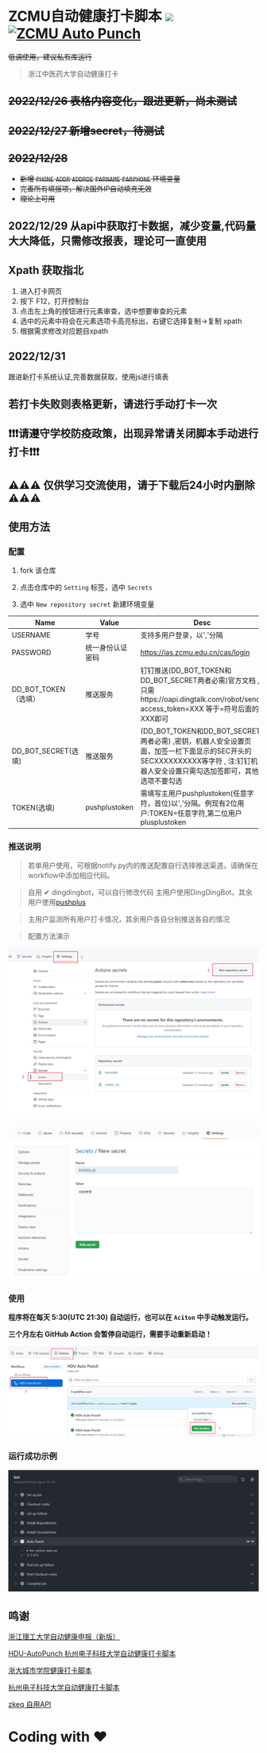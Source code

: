  # ZCMU自动健康打卡脚本 ![](https://img.shields.io/badge/%E6%89%93%E5%8D%A1-ZCMU-brightgreen)[![ZCMU Auto Punch](https://github.com/CCraftY/zcmu_health_autoReporter/actions/workflows/main.yml/badge.svg)](https://github.com/CCraftY/zcmu_health_autoReporter/actions/workflows/main.yml)
 
~~低调使用，建议私有库运行~~
 > 浙江中医药大学自动健康打卡
## ~~2022/12/26 表格内容变化，跟进更新，尚未测试~~
## ~~2022/12/27 新增secret，待测试~~
## ~~2022/12/28~~ 
 + ~~新增 `PHONE` `ADDR` `ADDRDE` `PARNAME` `PARPHONE` 环境变量~~
 + ~~完善所有填报项，解决国外IP自动填充无效~~
 + ~~理论上可用~~
## 2022/12/29 从api中获取打卡数据，减少变量,代码量大大降低，只需修改报表，理论可一直使用
## Xpath 获取指北
1. 进入打卡网页
2. 按下 F12，打开控制台
3. 点击左上角的按钮进行元素审查，选中想要审查的元素
4. 选中的元素中将会在元素选项卡高亮标出，右键它选择复制->复制 xpath
5. 根据需求修改对应题目xpath
## 2022/12/31
跟进新打卡系统认证,完善数据获取，使用js进行填表
## 若打卡失败则表格更新，请进行手动打卡一次

 ## ❗❗❗请遵守学校防疫政策，出现异常请关闭脚本手动进行打卡❗❗❗
 ## ⚠⚠⚠   仅供学习交流使用，请于下载后24小时内删除   ⚠⚠⚠

 ## 使用方法

 ### 配置

 1. fork 该仓库

 2. 点击仓库中的 `Setting` 标签，选中 `Secrets`

 3. 选中 `New repository secret` 新建环境变量

 | Name          | Value            | Desc                                                       |
 | ------------- | ---------------- | ---------------------------------------------------------- |
 | USERNAME     | 学号             |   支持多用户登录，以','分隔 |
 | PASSWORD      | 统一身份认证密码 |   https://ias.zcmu.edu.cn/cas/login |
 | DD_BOT_TOKEN（选填） | 推送服务     | 钉钉推送(DD_BOT_TOKEN和DD_BOT_SECRET两者必需)官方文档 ,只需https://oapi.dingtalk.com/robot/send?access_token=XXX 等于=符号后面的XXX即可 |
 | DD_BOT_SECRET(选填)  |推送服务      | (DD_BOT_TOKEN和DD_BOT_SECRET两者必需) ,密钥，机器人安全设置页面，加签一栏下面显示的SEC开头的SECXXXXXXXXXX等字符 , 注:钉钉机器人安全设置只需勾选加签即可，其他选项不要勾选|
 |TOKEN(选填) |pushplustoken|需填写主用户pushplustoken(任意字符，首位)以','分隔。例现有2位用户:TOKEN=任意字符,第二位用户plusplustoken|

 
### 推送说明
 > 若单用户使用，可根据notify.py内的推送配置自行选择推送渠道。请确保在workflow中添加相应代码。

 > 自用 ✔ dingdingbot，可以自行修改代码
 > 主用户使用DingDingBot，其余用户使用[pushplus](http://www.pushplus.plus)
 
 > 主用户监测所有用户打卡情况，其余用户各自分别推送各自的情况
  
 > 配置方法演示

 ![](./assets/create_secret.png)

 ![](./assets/new.png)

 ### 使用

 **程序将在每天 5:30(UTC 21:30) 自动运行，也可以在 `Aciton` 中手动触发运行。**

 **三个月左右 GitHub Action 会暂停自动运行，需要手动重新启动！**

 ![](./assets/run.png)

 ### 运行成功示例
 ![](./assets/success.png)

 ## 鸣谢
 [浙江理工大学自动健康申报（新版）](https://github.com/typenoob/zstu_report)
  
 [HDU-AutoPunch 杭州电子科技大学自动健康打卡脚本](https://github.com/YeQiuO/HDU_AUTO_PUNCH)

 [浙大城市学院健康打卡脚本](https://github.com/chansyawn/zucc-auto-check)

 [杭州电子科技大学自动健康打卡脚本](https://github.com/Eanya-Tonic/HDU-Health_checkin)

 [zkeq 自用API](https://github.com/zkeq/icodeq-api)
 




# Coding with ❤
